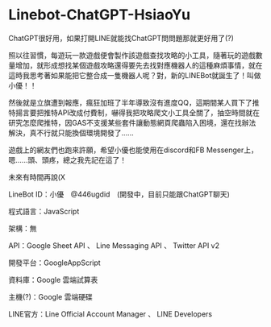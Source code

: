 ﻿# Linebot-ChatGPT-HsiaoYu

ChatGPT很好用，如果打開LINE就能找ChatGPT問問題那就更好用了(?)

照以往習慣，每遊玩一款遊戲便會製作該遊戲查找攻略的小工具，隨著玩的遊戲數量增加，就形成想找某個遊戲攻略還得要先去找對應機器人的這種麻煩事情，就在這時我思考著如果能把它整合成一隻機器人呢？對，新的LINEBot就誕生了！叫做小優！！

然後就是立旗遭到報應，瘋狂加班了半年導致沒有進度QQ，這期間某人買下了推特揚言要把推特API改成付費制，嚇得我把攻略爬文小工具全關了，抽空時間就在研究怎麼爬推特，因GAS不支援某些套件讓動態網頁爬蟲陷入困境，還在找辦法解決，真不行就只能換個環境開發了......

遊戲上的網友們也跑來許願，希望小優也能使用在discord和FB Messenger上，嗯......頭、頭疼，總之我先記在這了！

未來有時間再說(X

LineBot ID：小優　@446ugdid　(開發中，目前只能跟ChatGPT聊天)


程式語言：JavaScript

架構：無

API：Google Sheet API 、 Line Messaging API 、 Twitter API v2

開發平台：GoogleAppScript

資料庫：Google 雲端試算表

主機(?)：Google 雲端硬碟

LINE官方：Line Official Account Manager 、 LINE Developers 
